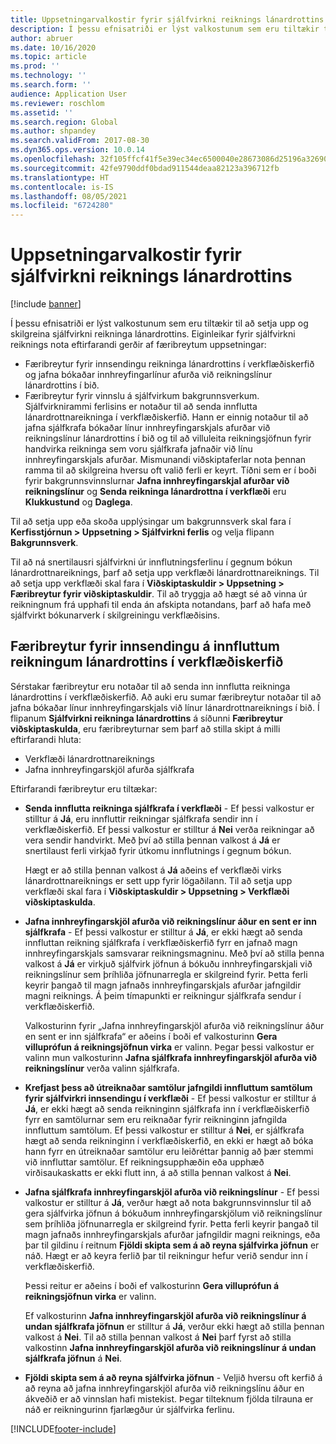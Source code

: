 ```yaml
---
title: Uppsetningarvalkostir fyrir sjálfvirkni reiknings lánardrottins (forskoðun)
description: Í þessu efnisatriði er lýst valkostunum sem eru tiltækir til að setja upp og skilgreina sjálfvirkni reikninga lánardrottins.
author: abruer
ms.date: 10/16/2020
ms.topic: article
ms.prod: ''
ms.technology: ''
ms.search.form: ''
audience: Application User
ms.reviewer: roschlom
ms.assetid: ''
ms.search.region: Global
ms.author: shpandey
ms.search.validFrom: 2017-08-30
ms.dyn365.ops.version: 10.0.14
ms.openlocfilehash: 32f105ffcf41f5e39ec34ec6500040e28673086d25196a32690975ee0234ab43
ms.sourcegitcommit: 42fe9790ddf0bdad911544deaa82123a396712fb
ms.translationtype: HT
ms.contentlocale: is-IS
ms.lasthandoff: 08/05/2021
ms.locfileid: "6724280"
---
```

# <a name="setup-options-for-vendor-invoice-automation"></a>Uppsetningarvalkostir fyrir sjálfvirkni reiknings lánardrottins

[!include [banner](../includes/banner.md)]

Í þessu efnisatriði er lýst valkostunum sem eru tiltækir til að setja upp og skilgreina sjálfvirkni reikninga lánardrottins. Eiginleikar fyrir sjálfvirkni reiknings nota eftirfarandi gerðir af færibreytum uppsetningar:

- Færibreytur fyrir innsendingu reikninga lánardrottins í verkflæðiskerfið og jafna bókaðar innhreyfingarlínur afurða við reikningslínur lánardrottins í bið.
- Færibreytur fyrir vinnslu á sjálfvirkum bakgrunnsverkum. Sjálfvirknirammi ferlisins er notaður til að senda innflutta lánardrottnareikninga í verkflæðiskerfið. Hann er einnig notaður til að jafna sjálfkrafa bókaðar línur innhreyfingarskjals afurðar við reikningslínur lánardrottins í bið og til að villuleita reikningsjöfnun fyrir handvirka reikninga sem voru sjálfkrafa jafnaðir við línu innhreyfingarskjals afurðar. Mismunandi viðskiptaferlar nota þennan ramma til að skilgreina hversu oft valið ferli er keyrt. Tíðni sem er í boði fyrir bakgrunnsvinnslurnar **Jafna innhreyfingarskjal afurðar við reikningslínur** og **Senda reikninga lánardrottna í verkflæði** eru **Klukkustund** og **Daglega**.

Til að setja upp eða skoða upplýsingar um bakgrunnsverk skal fara í **Kerfisstjórnun \> Uppsetning \> Sjálfvirkni ferlis** og velja flipann **Bakgrunnsverk**.

Til að ná snertilausri sjálfvirkni úr innflutningsferlinu í gegnum bókun lánardrottnareiknings, þarf að setja upp verkflæði lánardrottnareiknings. Til að setja upp verkflæði skal fara í **Viðskiptaskuldir > Uppsetning > Færibreytur fyrir viðskiptaskuldir**. Til að tryggja að hægt sé að vinna úr reikningnum frá upphafi til enda án afskipta notandans, þarf að hafa með sjálfvirkt bókunarverk í skilgreiningu verkflæðisins.

## <a name="parameters-for-submitting-imported-vendor-invoices-to-the-workflow-system"></a>Færibreytur fyrir innsendingu á innfluttum reikningum lánardrottins í verkflæðiskerfið

Sérstakar færibreytur eru notaðar til að senda inn innflutta reikninga lánardrottins í verkflæðiskerfið. Að auki eru sumar færibreytur notaðar til að jafna bókaðar línur innhreyfingarskjals við línur lánardrottnareiknings í bið. Í flipanum **Sjálfvirkni reikninga lánardrottins** á síðunni **Færibreytur viðskiptaskulda**, eru færibreyturnar sem þarf að stilla skipt á milli eftirfarandi hluta:

- Verkflæði lánardrottnareiknings
- Jafna innhreyfingarskjöl afurða sjálfkrafa

Eftirfarandi færibreytur eru tiltækar:

- **Senda innflutta reikninga sjálfkrafa í verkflæði** - Ef þessi valkostur er stilltur á **Já**, eru innfluttir reikningar sjálfkrafa sendir inn í verkflæðiskerfið. Ef þessi valkostur er stilltur á **Nei** verða reikningar að vera sendir handvirkt. Með því að stilla þennan valkost á **Já** er snertilaust ferli virkjað fyrir útkomu innflutnings í gegnum bókun.

    Hægt er að stilla þennan valkost á **Já** aðeins ef verkflæði virks lánardrottnareiknings er sett upp fyrir lögaðilann. Til að setja upp verkflæði skal fara í **Viðskiptaskuldir \> Uppsetning \> Verkflæði viðskiptaskulda**.

- **Jafna innhreyfingarskjöl afurða við reikningslínur áður en sent er inn sjálfkrafa** - Ef þessi valkostur er stilltur á **Já**, er ekki hægt að senda innfluttan reikning sjálfkrafa í verkflæðiskerfið fyrr en jafnað magn innhreyfingarskjals samsvarar reikningsmagninu. Með því að stilla þenna valkost á **Já** er virkjuð sjálfvirk jöfnun á bókuðu innhreyfingarskjali við reikningslínur sem þríhliða jöfnunarregla er skilgreind fyrir. Þetta ferli keyrir þangað til magn jafnaðs innhreyfingarskjals afurðar jafngildir magni reiknings. Á þeim tímapunkti er reikningur sjálfkrafa sendur í verkflæðiskerfið.

    Valkosturinn fyrir „Jafna innhreyfingarskjöl afurða við reikningslínur áður en sent er inn sjálfkrafa“ er aðeins í boði ef valkosturinn **Gera villuprófun á reikningsjöfnun virka** er valinn. Þegar þessi valkostur er valinn mun valkosturinn **Jafna sjálfkrafa innhreyfingarskjöl afurða við reikningslínur** verða valinn sjálfkrafa.

- **Krefjast þess að útreiknaðar samtölur jafngildi innfluttum samtölum fyrir sjálfvirkri innsendingu í verkflæði** - Ef þessi valkostur er stilltur á **Já**, er ekki hægt að senda reikninginn sjálfkrafa inn í verkflæðiskerfið fyrr en samtölurnar sem eru reiknaðar fyrir reikninginn jafngilda innfluttum samtölum. Ef þessi valkostur er stilltur á **Nei**, er sjálfkrafa hægt að senda reikninginn í verkflæðiskerfið, en ekki er hægt að bóka hann fyrr en útreiknaðar samtölur eru leiðréttar þannig að þær stemmi við innfluttar samtölur. Ef reikningsupphæðin eða upphæð virðisaukaskatts er ekki flutt inn, á að stilla þennan valkost á **Nei**.
- **Jafna sjálfkrafa innhreyfingarskjöl afurða við reikningslínur** - Ef þessi valkostur er stilltur á **Já**, verður hægt að nota bakgrunnsvinnslur til að gera sjálfvirka jöfnun á bókuðum innhreyfingarskjölum við reikningslínur sem þríhliða jöfnunarregla er skilgreind fyrir. Þetta ferli keyrir þangað til magn jafnaðs innhreyfingarskjals afurðar jafngildir magni reiknings, eða þar til gildinu í reitnum **Fjöldi skipta sem á að reyna sjálfvirka jöfnun** er náð. Hægt er að keyra ferlið þar til reikningur hefur verið sendur inn í verkflæðiskerfið.

    Þessi reitur er aðeins í boði ef valkosturinn **Gera villuprófun á reikningsjöfnun virka** er valinn.

    Ef valkosturinn **Jafna innhreyfingarskjöl afurða við reikningslínur á undan sjálfkrafa jöfnun** er stilltur á **Já**, verður ekki hægt að stilla þennan valkost á **Nei**. Til að stilla þennan valkost á **Nei** þarf fyrst að stilla valkostinn **Jafna innhreyfingarskjöl afurða við reikningslínur á undan sjálfkrafa jöfnun** á **Nei**.

- **Fjöldi skipta sem á að reyna sjálfvirka jöfnun** - Veljið hversu oft kerfið á að reyna að jafna innhreyfingarskjöl afurða við reikningslínu áður en ákveðið er að vinnslan hafi mistekist. Þegar tilteknum fjölda tilrauna er náð er reikningurinn fjarlægður úr sjálfvirka ferlinu.



[!INCLUDE[footer-include](../../includes/footer-banner.md)]